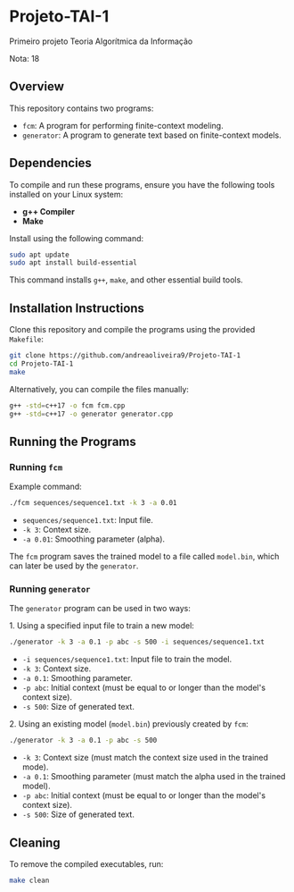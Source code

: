 # Projeto-TAI-1
Primeiro projeto Teoria Algorítmica da Informação

Nota: 18

## Overview
This repository contains two programs:
- `fcm`: A program for performing finite-context modeling.
- `generator`: A program to generate text based on finite-context models.

## Dependencies
To compile and run these programs, ensure you have the following tools installed on your Linux system:

- **g++ Compiler**
- **Make**

Install using the following command:

```bash
sudo apt update
sudo apt install build-essential
```

This command installs `g++`, `make`, and other essential build tools.

## Installation Instructions
Clone this repository and compile the programs using the provided `Makefile`:

```bash
git clone https://github.com/andreaoliveira9/Projeto-TAI-1
cd Projeto-TAI-1
make
```

Alternatively, you can compile the files manually:

```bash
g++ -std=c++17 -o fcm fcm.cpp
g++ -std=c++17 -o generator generator.cpp
```

## Running the Programs

### Running `fcm`

Example command:

```bash
./fcm sequences/sequence1.txt -k 3 -a 0.01
```

- `sequences/sequence1.txt`: Input file.
- `-k 3`: Context size.
- `-a 0.01`: Smoothing parameter (alpha).

The `fcm` program saves the trained model to a file called `model.bin`, which can later be used by the `generator`.

### Running `generator`

The `generator` program can be used in two ways:

1\. Using a specified input file to train a new model:

```bash
./generator -k 3 -a 0.1 -p abc -s 500 -i sequences/sequence1.txt
```

- `-i sequences/sequence1.txt`: Input file to train the model.
- `-k 3`: Context size.
- `-a 0.1`: Smoothing parameter.
- `-p abc`: Initial context (must be equal to or longer than the model's context size).
- `-s 500`: Size of generated text.

2\. Using an existing model (`model.bin`) previously created by `fcm`:

```bash
./generator -k 3 -a 0.1 -p abc -s 500
```

- `-k 3`: Context size (must match the context size used in the trained mode).
- `-a 0.1`: Smoothing parameter (must match the alpha used in the trained model).
- `-p abc`: Initial context (must be equal to or longer than the model's context size).
- `-s 500`: Size of generated text.

## Cleaning

To remove the compiled executables, run:

```bash
make clean
```

